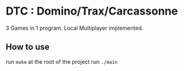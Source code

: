 # DTC : Domino/Trax/Carcassonne
3 Games in 1 program. Local Multiplayer implemented.

## How to use
run `make` at the root of the project
run `./main`
